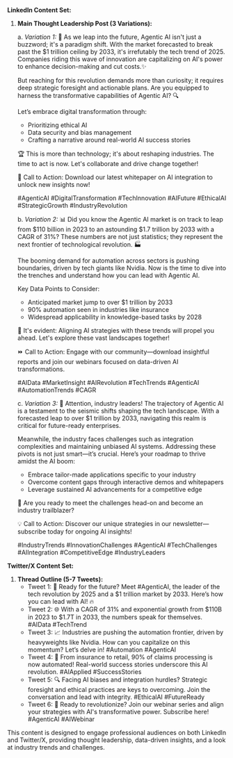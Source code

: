 **LinkedIn Content Set:**
1. **Main Thought Leadership Post (3 Variations):**

   a. *Variation 1:* 
   🚀 As we leap into the future, Agentic AI isn't just a buzzword; it's a paradigm shift. With the market forecasted to break past the $1 trillion ceiling by 2033, it's irrefutably the tech trend of 2025. Companies riding this wave of innovation are capitalizing on AI's power to enhance decision-making and cut costs.✨ 
   
   But reaching for this revolution demands more than curiosity; it requires deep strategic foresight and actionable plans. Are you equipped to harness the transformative capabilities of Agentic AI? 🔍

   Let’s embrace digital transformation through:
   - Prioritizing ethical AI
   - Data security and bias management
   - Crafting a narrative around real-world AI success stories

   🏆 This is more than technology; it's about reshaping industries. The time to act is now. Let's collaborate and drive change together! 

   📢 Call to Action: Download our latest whitepaper on AI integration to unlock new insights now!

   #AgenticAI #DigitalTransformation #TechInnovation #AIFuture #EthicalAI #StrategicGrowth #IndustryRevolution

   b. *Variation 2:*
   📊 Did you know the Agentic AI market is on track to leap from $110 billion in 2023 to an astounding $1.7 trillion by 2033 with a CAGR of 31%? These numbers are not just statistics; they represent the next frontier of technological revolution. 🏭

   The booming demand for automation across sectors is pushing boundaries, driven by tech giants like Nvidia. Now is the time to dive into the trenches and understand how you can lead with Agentic AI.

   Key Data Points to Consider:
   - Anticipated market jump to over $1 trillion by 2033
   - 90% automation seen in industries like insurance
   - Widespread applicability in knowledge-based tasks by 2028

   🌟 It's evident: Aligning AI strategies with these trends will propel you ahead. Let's explore these vast landscapes together!

   ⏩ Call to Action: Engage with our community—download insightful reports and join our webinars focused on data-driven AI transformations.

   #AIData #MarketInsight #AIRevolution #TechTrends #AgenticAI #AutomationTrends #CAGR

   c. *Variation 3:*
   🔔 Attention, industry leaders! The trajectory of Agentic AI is a testament to the seismic shifts shaping the tech landscape. With a forecasted leap to over $1 trillion by 2033, navigating this realm is critical for future-ready enterprises. 

   Meanwhile, the industry faces challenges such as integration complexities and maintaining unbiased AI systems. Addressing these pivots is not just smart—it’s crucial. Here’s your roadmap to thrive amidst the AI boom:

   - Embrace tailor-made applications specific to your industry 
   - Overcome content gaps through interactive demos and whitepapers
   - Leverage sustained AI advancements for a competitive edge

   🚀 Are you ready to meet the challenges head-on and become an industry trailblazer?

   💡 Call to Action: Discover our unique strategies in our newsletter—subscribe today for ongoing AI insights!

   #IndustryTrends #InnovationChallenges #AgenticAI #TechChallenges #AIIntegration #CompetitiveEdge #IndustryLeaders

**Twitter/X Content Set:**
1. **Thread Outline (5-7 Tweets):**
   - Tweet 1: 🚀 Ready for the future? Meet #AgenticAI, the leader of the tech revolution by 2025 and a $1 trillion market by 2033. Here’s how you can lead with AI! 🔥
   - Tweet 2: 🌐 With a CAGR of 31% and exponential growth from $110B in 2023 to $1.7T in 2033, the numbers speak for themselves. #AIData #TechTrend
   - Tweet 3: 📈 Industries are pushing the automation frontier, driven by heavyweights like Nvidia. How can you capitalize on this momentum? Let’s delve in! #Automation #AgenticAI
   - Tweet 4: 💼 From insurance to retail, 90% of claims processing is now automated! Real-world success stories underscore this AI revolution. #AIApplied #SuccessStories
   - Tweet 5: 🔍 Facing AI biases and integration hurdles? Strategic foresight and ethical practices are keys to overcoming. Join the conversation and lead with integrity. #EthicalAI #FutureReady
   - Tweet 6: 📢 Ready to revolutionize? Join our webinar series and align your strategies with AI's transformative power. Subscribe here! #AgenticAI #AIWebinar

This content is designed to engage professional audiences on both LinkedIn and Twitter/X, providing thought leadership, data-driven insights, and a look at industry trends and challenges.